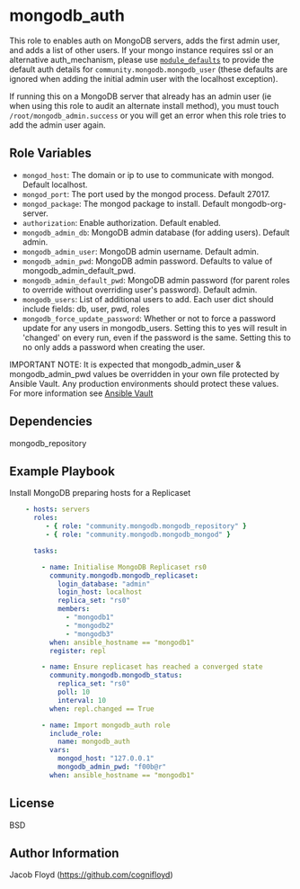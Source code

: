 mongodb_auth
============

This role to enables auth on MongoDB servers, adds the first admin user, and adds a list of other users.
If your mongo instance requires ssl or an alternative auth_mechanism, please use
[`module_defaults`](https://docs.ansible.com/ansible/latest/user_guide/playbooks_module_defaults.html)
to provide the default auth details for `community.mongodb.mongodb_user` (these defaults are ignored
when adding the initial admin user with the localhost exception).

If running this on a MongoDB server that already has an admin user (ie when using this role to audit
an alternate install method), you must touch `/root/mongodb_admin.success` or you will get an error
when this role tries to add the admin user again.

Role Variables
--------------

* `mongod_host`: The domain or ip to use to communicate with mongod. Default localhost.
* `mongod_port`: The port used by the mongod process. Default 27017.
* `mongod_package`: The mongod package to install. Default mongodb-org-server.
* `authorization`: Enable authorization. Default enabled.
* `mongodb_admin_db`: MongoDB admin database (for adding users). Default admin.
* `mongodb_admin_user`: MongoDB admin username. Default admin.
* `mongodb_admin_pwd`: MongoDB admin password. Defaults to value of mongodb_admin_default_pwd.
* `mongodb_admin_default_pwd`: MongoDB admin password (for parent roles to override without overriding user's password). Default admin.
* `mongodb_users`: List of additional users to add. Each user dict should include fields: db, user, pwd, roles
* `mongodb_force_update_password`: Whether or not to force a password update for any users in mongodb_users. Setting this to yes will result in 'changed' on every run, even if the password is the same. Setting this to no only adds a password when creating the user.

IMPORTANT NOTE: It is expected that mongodb_admin_user & mongodb_admin_pwd values be overridden in your own file protected by Ansible Vault. Any production environments should protect these values. For more information see [Ansible Vault](https://docs.ansible.com/ansible/latest/user_guide/vault.html)

Dependencies
------------

mongodb_repository

Example Playbook
----------------

Install MongoDB preparing hosts for a Replicaset

```yaml
    - hosts: servers
      roles:
         - { role: "community.mongodb.mongodb_repository" }
         - { role: "community.mongodb.mongodb_mongod" }

      tasks:

        - name: Initialise MongoDB Replicaset rs0
          community.mongodb.mongodb_replicaset:
            login_database: "admin"
            login_host: localhost
            replica_set: "rs0"
            members:
              - "mongodb1"
              - "mongodb2"
              - "mongodb3"
          when: ansible_hostname == "mongodb1"
          register: repl

        - name: Ensure replicaset has reached a converged state
          community.mongodb.mongodb_status:
            replica_set: "rs0"
            poll: 10
            interval: 10
          when: repl.changed == True

        - name: Import mongodb_auth role
          include_role:
            name: mongodb_auth
          vars:
            mongod_host: "127.0.0.1"
            mongodb_admin_pwd: "f00b@r"
          when: ansible_hostname == "mongodb1"
```

License
-------

BSD

Author Information
------------------

Jacob Floyd (https://github.com/cognifloyd)
